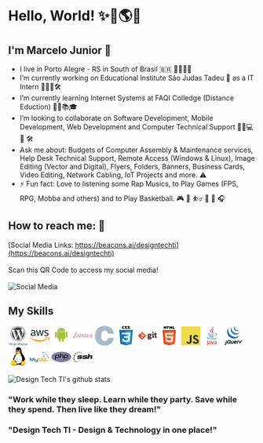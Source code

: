 <!--
**designtechti/designtechti** is a ✨ _special_ ✨ repository because its `README.md` (this file) appears on your GitHub profile.
-->

# Hello, World! :sparkles::dizzy::earth_americas::dart:
## I'm Marcelo Junior :bust_in_silhouette:
- I live in Porto Alegre - RS in South of Brasil :brazil: :cowboy_hat_face::farmer::round_pushpin:
- I’m currently working on Educational Institute São Judas Tadeu :school: as a IT Intern :technologist::briefcase::hammer_and_wrench:
- I’m currently learning Internet Systems at FAQI Colledge (Distance Eduction) :student::books::mortar_board:
- I’m looking to collaborate on Software Development, Mobile Development, Web Development and Computer Technical Support :technologist::computer: :electric_plug: :hammer_and_wrench:
- Ask me about: Budgets of Computer Assembly & Maintenance services, Help Desk Technical Support, Remote Access (Windows & Linux), Image Editing (Vector and Digital), Flyers, Folders, Banners, Business Cards, Video Editing, Network Cabling, IoT Projects and more. :warning:
- ⚡ Fun fact: Love to listening some Rap Musics, to Play Games (FPS, RPG, Mobba and others) and to Play Basketball. :video_game: :basketball: :basketball_man: :microphone: :musical_note: :headphones: 


## How to reach me: :dart:

[Social Media Links: https://beacons.ai/designtechti](https://beacons.ai/designtechti) <br> <br>
Scan this QR Code to access my social media! <br> <br>
<img src="https://user-images.githubusercontent.com/59212312/110978231-e00d1a00-8341-11eb-890e-9cb6808dc7cf.jpg" alt="Social Media" width="250px" height="250px"/>

## My Skills
<img src="https://raw.githubusercontent.com/devicons/devicon/2809b567852a4648062a2d3e7c1c531367458c0b/icons/wordpress/wordpress-original.svg" alt="WordPress" width="40" height="40" style="max-width:100%;"></img>
<img src="https://raw.githubusercontent.com/devicons/devicon/2809b567852a4648062a2d3e7c1c531367458c0b/icons/amazonwebservices/amazonwebservices-original-wordmark.svg" alt="AWS" width="40" height="40" style="max-width:100%;"></img>
<img src="https://raw.githubusercontent.com/devicons/devicon/2809b567852a4648062a2d3e7c1c531367458c0b/icons/android/android-original-wordmark.svg" alt="Android" width="40" height="40" style="max-width:100%;"></img>
<img src="https://raw.githubusercontent.com/devicons/devicon/2809b567852a4648062a2d3e7c1c531367458c0b/icons/apache/apache-line-wordmark.svg" alt="Apache PHP Server" width="40" height="40" style="max-width:100%;"></img>
<img src="https://raw.githubusercontent.com/devicons/devicon/2809b567852a4648062a2d3e7c1c531367458c0b/icons/c/c-original.svg" alt="C Language" width="40" height="40" style="max-width:100%;"></img>
<img src="https://raw.githubusercontent.com/devicons/devicon/2809b567852a4648062a2d3e7c1c531367458c0b/icons/css3/css3-original-wordmark.svg" alt="CSS3" width="40" height="40" style="max-width:100%;"></img>
<img src="https://raw.githubusercontent.com/devicons/devicon/2809b567852a4648062a2d3e7c1c531367458c0b/icons/git/git-original-wordmark.svg" alt="GIT" width="40" height="40" style="max-width:100%;"></img>
<img src="https://raw.githubusercontent.com/devicons/devicon/2809b567852a4648062a2d3e7c1c531367458c0b/icons/html5/html5-original-wordmark.svg" alt="HTML5" width="40" height="40" style="max-width:100%;"></img>
<img src="https://raw.githubusercontent.com/devicons/devicon/2809b567852a4648062a2d3e7c1c531367458c0b/icons/javascript/javascript-original.svg" alt="JavaScript" width="40" height="40" style="max-width:100%;"></img>
<img src="https://raw.githubusercontent.com/devicons/devicon/2809b567852a4648062a2d3e7c1c531367458c0b/icons/java/java-original-wordmark.svg" alt="Java" width="40" height="40" style="max-width:100%;"></img>
<img src="https://raw.githubusercontent.com/devicons/devicon/2809b567852a4648062a2d3e7c1c531367458c0b/icons/jquery/jquery-original-wordmark.svg" alt="JQuery" width="40" height="40" style="max-width:100%;"></img>
<img src="https://raw.githubusercontent.com/devicons/devicon/2809b567852a4648062a2d3e7c1c531367458c0b/icons/linux/linux-original.svg" alt="Linux" width="40" height="40" style="max-width:100%;"></img>
<img src="https://raw.githubusercontent.com/devicons/devicon/2809b567852a4648062a2d3e7c1c531367458c0b/icons/mysql/mysql-original-wordmark.svg" alt="MySQL" width="40" height="40" style="max-width:100%;"></img>
<img src="https://raw.githubusercontent.com/devicons/devicon/2809b567852a4648062a2d3e7c1c531367458c0b/icons/php/php-original.svg" alt="PHP" width="40" height="40" style="max-width:100%;"></img>
<img src="https://raw.githubusercontent.com/devicons/devicon/2809b567852a4648062a2d3e7c1c531367458c0b/icons/ssh/ssh-original-wordmark.svg" alt="SSH" width="40" height="40" style="max-width:100%;"></img>

![Design Tech TI's github stats](https://github-readme-stats.vercel.app/api?username=designtechti&show_icons=true&count_private=true&theme=radical)

### "Work while they sleep. Learn while they party. Save while they spend. Then live like they dream!"
### "Design Tech TI - Design & Technology in one place!"

